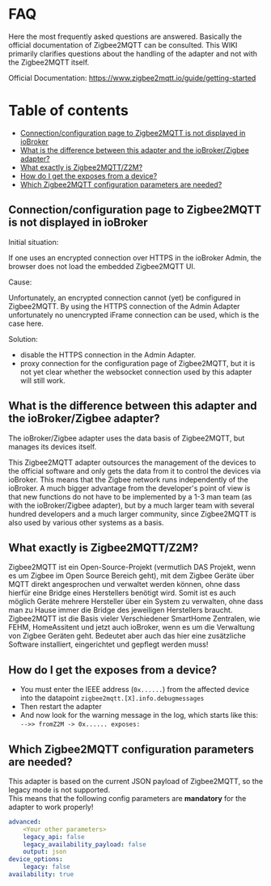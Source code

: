 # FAQ

Here the most frequently asked questions are answered. Basically the official documentation of Zigbee2MQTT can be consulted. 
This WIKI primarily clarifies questions about the handling of the adapter and not with the Zigbee2MQTT itself.

Official Documentation: https://www.zigbee2mqtt.io/guide/getting-started

# Table of contents
  - [Connection/configuration page to Zigbee2MQTT is not displayed in ioBroker <a name="1"></a>](#1)
  - [What is the difference between this adapter and the ioBroker/Zigbee adapter? <a name="2"></a>](#2)
  - [What exactly is Zigbee2MQTT/Z2M? <a name="3"></a>](#3)
  - [How do I get the exposes from a device? <a name="4"></a>](#4)
  - [Which Zigbee2MQTT configuration parameters are needed?](#5)


## Connection/configuration page to Zigbee2MQTT is not displayed in ioBroker <a name="1"></a>
Initial situation:

If one uses an encrypted connection over HTTPS in the ioBroker Admin, the browser does not load the embedded Zigbee2MQTT UI.

Cause:

Unfortunately, an encrypted connection cannot (yet) be configured in Zigbee2MQTT. By using the HTTPS connection of the Admin Adapter unfortunately no unencrypted iFrame connection can be used, which is the case here.

Solution:
-  disable the HTTPS connection in the Admin Adapter.
-  proxy connection for the configuration page of Zigbee2MQTT, but it is not yet clear whether the websocket connection used by this adapter will still work.


## What is the difference between this adapter and the ioBroker/Zigbee adapter? <a name="2"></a>
The ioBroker/Zigbee adapter uses the data basis of Zigbee2MQTT, but manages its devices itself.

This Zigbee2MQTT adapter outsources the management of the devices to the official software and only gets the data from it to control the devices via ioBroker. 
This means that the Zigbee network runs independently of the ioBroker. A much bigger advantage from the developer's point of view is that new functions do not have to be implemented by a 1-3 man team (as with the ioBroker/Zigbee adapter), but by a much larger team with several hundred developers and a much larger community, since Zigbee2MQTT is also used by various other systems as a basis.


## What exactly is Zigbee2MQTT/Z2M? <a name="3"></a>
Zigbee2MQTT ist ein Open-Source-Projekt (vermutlich DAS Projekt, wenn es um Zigbee im Open Source Bereich geht), mit dem Zigbee Geräte über MQTT direkt angesprochen und verwaltet werden können, ohne dass hierfür eine Bridge eines Herstellers benötigt wird. Somit ist es auch möglich Geräte mehrere Hersteller über ein System zu verwalten, ohne dass man zu Hause immer die Bridge des jeweiligen Herstellers braucht. 
Zigbee2MQTT ist die Basis vieler Verschiedener SmartHome Zentralen, wie FEHM, HomeAssitent und jetzt auch ioBroker, wenn es um die Verwaltung von Zigbee Geräten geht.
Bedeutet aber auch das hier eine zusätzliche Software installiert, eingerichtet und gepflegt werden muss!


## How do I get the exposes from a device? <a name="4"></a>

- You must enter the IEEE address (`0x......`) from the affected device into the datapoint `zigbee2mqtt.[X].info.debugmessages`
- Then restart the adapter
- And now look for the warning message in the log, which starts like this: `-->> fromZ2M -> 0x...... exposes:`

## Which Zigbee2MQTT configuration parameters are needed? <a name="5"></a>

This adapter is based on the current JSON payload of Zigbee2MQTT, so the legacy mode is not supported.  
This means that the following config parameters are **mandatory** for the adapter to work properly!

```yaml
advanced:
    <Your other parameters>
    legacy_api: false
    legacy_availability_payload: false
    output: json
device_options:
    legacy: false
availability: true
```
